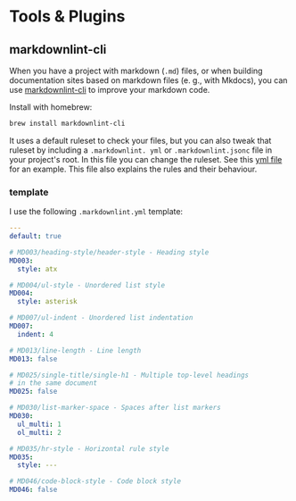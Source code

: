 # Tools & Plugins

## markdownlint-cli

When you have a project with markdown (`.md`) files, or when building documentation sites based on markdown files (e.
g., with Mkdocs), you can use [markdownlint-cli](https://github.com/igorshubovych/markdownlint-cli) to improve your
markdown code.

Install with homebrew:

```bash
brew install markdownlint-cli
```

It uses a default ruleset to check your files, but you can also tweak that ruleset by including a `.markdownlint.
yml` or `.markdownlint.jsonc` file in your project's root. In this file you can change the ruleset. See this [yml
file](https://github.com/DavidAnson/markdownlint/blob/main/schema/.markdownlint.yaml) for an example. This file also
explains the rules and their behaviour.

### template

I use the following `.markdownlint.yml` template:

```yaml
---
default: true

# MD003/heading-style/header-style - Heading style
MD003:
  style: atx

# MD004/ul-style - Unordered list style
MD004:
  style: asterisk

# MD007/ul-indent - Unordered list indentation
MD007:
  indent: 4

# MD013/line-length - Line length
MD013: false

# MD025/single-title/single-h1 - Multiple top-level headings
# in the same document
MD025: false

# MD030/list-marker-space - Spaces after list markers
MD030:
  ul_multi: 1
  ol_multi: 2

# MD035/hr-style - Horizontal rule style
MD035:
  style: ---

# MD046/code-block-style - Code block style
MD046: false
```
